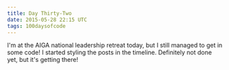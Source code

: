 ```yaml
---
title: Day Thirty-Two
date: 2015-05-28 22:15 UTC
tags: 100daysofcode
---
```


I'm at the AIGA national leadership retreat today, but I still managed to get in some code! I started styling the posts in the timeline. Definitely not done yet, but it's getting there!

